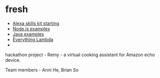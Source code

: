 # fresh
- [Alexa skills kit starting](https://developer.amazon.com/public/solutions/alexa/alexa-skills-kit/getting-started-guide#deciding-how-to-host-your-cloud-based-service)
- [Node.js examples](https://developer.amazon.com/public/solutions/alexa/alexa-skills-kit/docs/using-the-alexa-skills-kit-samples-node)
- [Java examples](https://developer.amazon.com/public/solutions/alexa/alexa-skills-kit/docs/using-the-alexa-skills-kit-samples-java)
- [Everything Lambda](http://docs.aws.amazon.com/lambda/latest/dg/welcome.html)
- 

hackathon project - Remy - a virtual cooking assistant for Amazon echo device.

Team members - Anni He, Brian So
